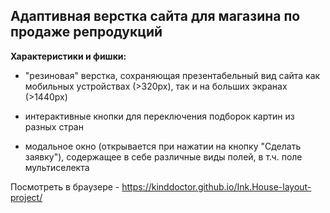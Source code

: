 ## Адаптивная верстка сайта для магазина по продаже репродукций

**Характеристики и фишки:**

- "резиновая" верстка, сохраняющая презентабельный вид сайта как мобильных устройствах (>320px), так и на больших экранах (>1440px)

- интерактивные кнопки для переключения подборок картин из разных стран

- модальное окно (открывается при нажатии на кнопку "Сделать заявку"), содержащее в себе различные виды полей, в т.ч. поле мультиселекта

Посмотреть в браузере - https://kinddoctor.github.io/Ink.House-layout-project/
